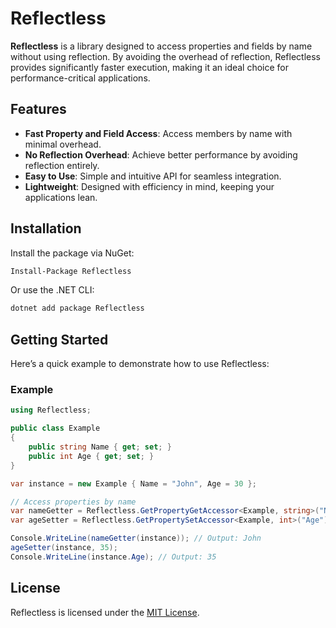 # Reflectless

**Reflectless** is a library designed to access properties and fields by name without using reflection. By avoiding the overhead of reflection, Reflectless provides significantly faster execution, making it an ideal choice for performance-critical applications.

## Features

- **Fast Property and Field Access**: Access members by name with minimal overhead.
- **No Reflection Overhead**: Achieve better performance by avoiding reflection entirely.
- **Easy to Use**: Simple and intuitive API for seamless integration.
- **Lightweight**: Designed with efficiency in mind, keeping your applications lean.

## Installation

Install the package via NuGet:

```bash
Install-Package Reflectless
```

Or use the .NET CLI:

```bash
dotnet add package Reflectless
```

## Getting Started

Here’s a quick example to demonstrate how to use Reflectless:

### Example

```csharp
using Reflectless;

public class Example
{
    public string Name { get; set; }
    public int Age { get; set; }
}

var instance = new Example { Name = "John", Age = 30 };

// Access properties by name
var nameGetter = Reflectless.GetPropertyGetAccessor<Example, string>("Name");
var ageSetter = Reflectless.GetPropertySetAccessor<Example, int>("Age");

Console.WriteLine(nameGetter(instance)); // Output: John
ageSetter(instance, 35);
Console.WriteLine(instance.Age); // Output: 35
```

## License

Reflectless is licensed under the [MIT License](LICENSE).